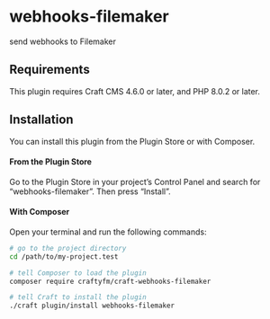 # webhooks-filemaker

send webhooks to Filemaker

## Requirements

This plugin requires Craft CMS 4.6.0 or later, and PHP 8.0.2 or later.

## Installation

You can install this plugin from the Plugin Store or with Composer.

#### From the Plugin Store

Go to the Plugin Store in your project’s Control Panel and search for “webhooks-filemaker”. Then press “Install”.

#### With Composer

Open your terminal and run the following commands:

```bash
# go to the project directory
cd /path/to/my-project.test

# tell Composer to load the plugin
composer require craftyfm/craft-webhooks-filemaker

# tell Craft to install the plugin
./craft plugin/install webhooks-filemaker
```
